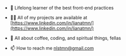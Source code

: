 - 🌱 Lifelong learner of the best front-end practices

- 👨‍💻 All of my projects are available at [https://www.linkedin.com/in/lianatmn/](https://www.linkedin.com/in/lianatmn/)

- 💬 All about coffee, coding, and spiritual things, fellas

- 📫 How to reach me nlstmn@gmail.com

